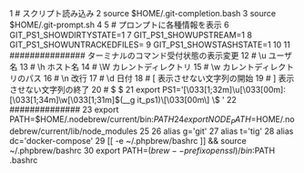  1 # スクリプト読み込み
  2 source $HOME/.git-completion.bash
  3 source $HOME/.git-prompt.sh
  4
  5 # プロンプトに各種情報を表示
  6 GIT_PS1_SHOWDIRTYSTATE=1
  7 GIT_PS1_SHOWUPSTREAM=1
  8 GIT_PS1_SHOWUNTRACKEDFILES=
  9 GIT_PS1_SHOWSTASHSTATE=1
 10
 11 ############### ターミナルのコマンド受付状態の表示変更
 12 # \u ユーザ名
 13 # \h ホスト名
 14 # \W カレントディレクトリ
 15 # \w カレントディレクトリのパス
 16 # \n 改行
 17 # \d 日付
 18 # \[ 表示させない文字列の開始
 19 # \] 表示させない文字列の終了
 20 # \$ $
 21 export PS1='\[\033[1;32m\]\u\[\033[00m\]:\[\033[1;34m\]\w\[\033[1;31m\]$(__g    it_ps1)\[\033[00m\] \$ '
 22 ##############
 23 export PATH=$HOME/.nodebrew/current/bin:$PATH
 24 export NODE_PATH=$HOME/.nodebrew/current/lib/node_modules
 25
 26 alias g='git'
 27 alias t='tig'
 28 alias dc='docker-compose'
 29 [[ -e ~/.phpbrew/bashrc ]] && source ~/.phpbrew/bashrc
 30 export PATH=$(brew --prefix openssl)/bin:$PATH
.bashrc
